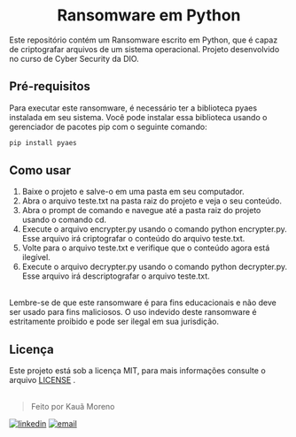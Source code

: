 <h1 align="center">Ransomware em Python</h1>
Este repositório contém um Ransomware escrito em Python, que é capaz de criptografar arquivos de um sistema operacional. Projeto desenvolvido no curso de Cyber Security da DIO.

## Pré-requisitos
Para executar este ransomware, é necessário ter a biblioteca pyaes instalada em seu sistema. Você pode instalar essa biblioteca usando o gerenciador de pacotes pip com o seguinte comando:

~~~cmd
pip install pyaes
~~~

<div><div>

## Como usar
1. Baixe o projeto e salve-o em uma pasta em seu computador.
2. Abra o arquivo teste.txt na pasta raiz do projeto e veja o seu conteúdo.
3. Abra o prompt de comando e navegue até a pasta raiz do projeto usando o comando cd.
4. Execute o arquivo encrypter.py usando o comando python encrypter.py. Esse arquivo irá criptografar o conteúdo do arquivo teste.txt.
5. Volte para o arquivo teste.txt e verifique que o conteúdo agora está ilegível.
6. Execute o arquivo decrypter.py usando o comando python decrypter.py. Esse arquivo irá descriptografar o arquivo teste.txt.

<br>
Lembre-se de que este ransomware é para fins educacionais e não deve ser usado para fins maliciosos. O uso indevido deste ransomware é estritamente proibido e pode ser ilegal em sua jurisdição.

## Licença
Este projeto está sob a licença MIT, para mais informações consulte o arquivo [LICENSE](LICENSE) .
<br><br>

> Feito por Kauã Moreno 

[![linkedin](https://img.shields.io/badge/LinkedIn-0077B5?style=for-the-badge&logo=linkedin&logoColor=white)](https://www.linkedin.com/in/kauamoreno/)
[![email](https://img.shields.io/badge/Gmail-D14836?style=for-the-badge&logo=gmail&logoColor=white)](mailto:kaua.moreno2005@gmail.com)
